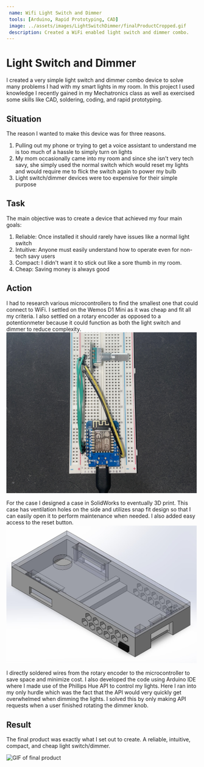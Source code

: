 ```yaml
---
 name: Wifi Light Switch and Dimmer
 tools: [Arduino, Rapid Prototyping, CAD]
 image: ../assets/images/LightSwitchDimmer/finalProductCropped.gif
 description: Created a WiFi enabled light switch and dimmer combo.
---
```

 
# Light Switch and Dimmer

I created a very simple light switch and dimmer combo device to solve many problems I had with my smart lights in my room. In this project I used knowledge I recently gained in my Mechatronics class as well as exercised some skills like CAD, soldering, coding, and rapid prototyping.

## Situation

The reason I wanted to make this device was for three reasons. 
1. Pulling out my phone or trying to get a voice assistant to understand me is too much of a hassle to simply turn on lights
2. My mom occasionally came into my room and since she isn't very tech savy, she simply used the normal switch which would reset my lights and would require me to flick the switch again to power my bulb
3. Light switch/dimmer devices were too expensive for their simple purpose

## Task

The main objective was to create a device that achieved my four main goals:
1. Reliable: Once installed it should rarely have issues like a normal light switch
2. Intuitive: Anyone must easily understand how to operate even for non-tech savy users
3. Compact: I didn't want it to stick out like a sore thumb in my room.
4. Cheap: Saving money is always good

## Action

I had to research various microcontrollers to find the smallest one that could connect to WiFi. I settled on the Wemos D1 Mini as it was cheap and fit all my criteria. I also settled on a rotary encoder as opposed to a potentionmeter because it could function as both the light switch and dimmer to reduce complexity. 
<img src="../assets/images/LightSwitchDimmer/breadboard.JPG" alt="Breadboard Prototype" width="500"> 

For the case I designed a case in SolidWorks to eventually 3D print. This case has ventilation holes on the side and utilizes snap fit design so that I can easily open it to perform maintenance when needed. I also added easy access to the reset button. 
<img src="../assets/images/LightSwitchDimmer/caseCAD.jpg" alt="CAD of case" width="500">

I directly soldered wires from the rotary encoder to the microcontroller to save space and minimize cost. I also developed the code using Arduino IDE where I made use of the Phillips Hue API to control my lights. Here I ran into my only hurdle which was the fact that the API would very quickly get overwhelmed when dimming the lights. I solved this by only making API requests when a user finished rotating the dimmer knob.

## Result

The final product was exactly what I set out to create. A reliable, intuitive, compact, and cheap light switch/dimmer. 

<img src="../assets/images/LightSwitchDimmer/finalProduct.gif" alt="GIF of final product" width="500">
